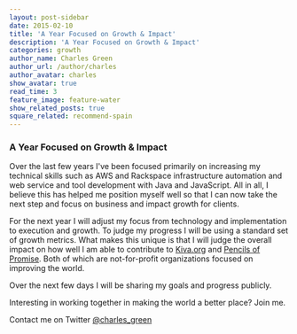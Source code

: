 ```yaml
---
layout: post-sidebar
date: 2015-02-10
title: 'A Year Focused on Growth & Impact'
description: 'A Year Focused on Growth & Impact'
categories: growth
author_name: Charles Green
author_url: /author/charles
author_avatar: charles
show_avatar: true
read_time: 3
feature_image: feature-water
show_related_posts: true
square_related: recommend-spain
---
```



### A Year Focused on Growth & Impact

Over the last few years I've been focused primarily on increasing my technical skills such as AWS and Rackspace infrastructure automation and web service and tool development with Java and JavaScript. All in all, I believe this has helped me position myself well so that I can now take the next step and focus on business and impact growth for clients.

For the next year I will adjust my focus from technology and implementation to execution and growth. To judge my progress I will be using a standard set of growth metrics. What makes this unique is that I will judge the overall impact on how well I am able to contribute to [Kiva.org](http://www.kiva.org/lender/simplycubed) and [Pencils of Promise](https://pencilsofpromise.org/). Both of which are not-for-profit organizations focused on improving the world.  

Over the next few days I will be sharing my goals and progress publicly.

Interesting in working together in making the world a better place? Join me.

Contact me on Twitter [@charles_green](https://twitter.com/charles_green)
